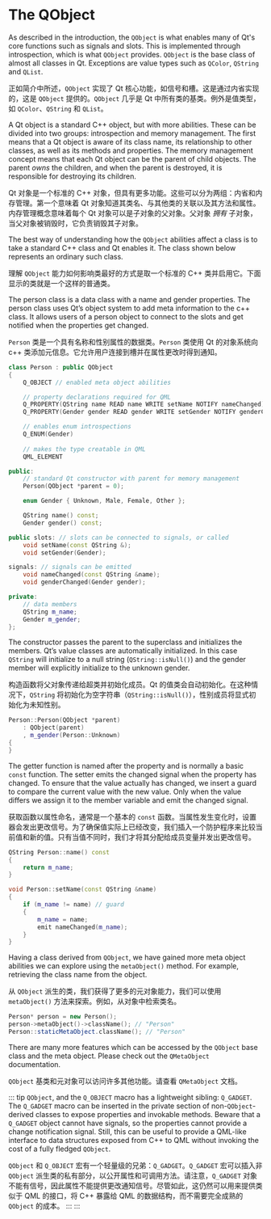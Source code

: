 # The QObject

As described in the introduction, the `QObject` is what enables many of Qt's core functions such as signals and slots. This is implemented through introspection, which is what `QObject` provides. `QObject` is the base class of almost all classes in Qt. Exceptions are value types such as `QColor`, `QString` and `QList`.

正如简介中所述，`QObject` 实现了 Qt 核心功能，如信号和槽。这是通过内省实现的，这是 `QObject` 提供的。`QObject` 几乎是 Qt 中所有类的基类。例外是值类型，如 `QColor`、`QString` 和 `QList`。

A Qt object is a standard C++ object, but with more abilities. These can be divided into two groups: introspection and memory management. The first means that a Qt object is aware of its class name, its relationship to other classes, as well as its methods and properties. The memory management concept means that each Qt object can be the parent of child objects. The parent *owns* the children, and when the parent is destroyed, it is responsible for destroying its children.

Qt 对象是一个标准的 C++ 对象，但具有更多功能。这些可以分为两组：内省和内存管理。第一个意味着 Qt 对象知道其类名、与其他类的关联以及其方法和属性。内存管理概念意味着每个 Qt 对象可以是子对象的父对象。父对象 *拥有* 子对象，当父对象被销毁时，它负责销毁其子对象。


The best way of understanding how the `QObject` abilities affect a class is to take a standard C++ class and Qt enables it. The class shown below represents an ordinary such class.

理解 `QObject` 能力如何影响类最好的方式是取一个标准的 C++ 类并启用它。下面显示的类就是一个这样的普通类。


The person class is a data class with a name and gender properties. The person class uses Qt’s object system to add meta information to the c++ class. It allows users of a person object to connect to the slots and get notified when the properties get changed.

`Person` 类是一个具有名称和性别属性的数据类。`Person` 类使用 Qt 的对象系统向 c++ 类添加元信息。它允许用户连接到槽并在属性更改时得到通知。

```cpp
class Person : public QObject
{
    Q_OBJECT // enabled meta object abilities

    // property declarations required for QML
    Q_PROPERTY(QString name READ name WRITE setName NOTIFY nameChanged)
    Q_PROPERTY(Gender gender READ gender WRITE setGender NOTIFY genderChanged)

    // enables enum introspections
    Q_ENUM(Gender)
    
    // makes the type creatable in QML
    QML_ELEMENT

public:
    // standard Qt constructor with parent for memory management
    Person(QObject *parent = 0);

    enum Gender { Unknown, Male, Female, Other };

    QString name() const;
    Gender gender() const;

public slots: // slots can be connected to signals, or called
    void setName(const QString &);
    void setGender(Gender);

signals: // signals can be emitted
    void nameChanged(const QString &name);
    void genderChanged(Gender gender);

private:
    // data members
    QString m_name;
    Gender m_gender;
};
```

The constructor passes the parent to the superclass and initializes the members. Qt’s value classes are automatically initialized. In this case `QString` will initialize to a null string (`QString::isNull()`) and the gender member will explicitly initialize to the unknown gender.

构造函数将父对象传递给超类并初始化成员。Qt 的值类会自动初始化。在这种情况下，`QString` 将初始化为空字符串（`QString::isNull()`），性别成员将显式初始化为未知性别。

```cpp
Person::Person(QObject *parent)
    : QObject(parent)
    , m_gender(Person::Unknown)
{
}
```

The getter function is named after the property and is normally a basic `const` function. The setter emits the changed signal when the property has changed. To ensure that the value actually has changed, we insert a guard to compare the current value with the new value. Only when the value differs we assign it to the member variable and emit the changed signal.

获取函数以属性命名，通常是一个基本的 `const` 函数。当属性发生变化时，设置器会发出更改信号。为了确保值实际上已经改变，我们插入一个防护程序来比较当前值和新的值。只有当值不同时，我们才将其分配给成员变量并发出更改信号。

```cpp
QString Person::name() const
{
    return m_name;
}

void Person::setName(const QString &name)
{
    if (m_name != name) // guard
    {
        m_name = name;
        emit nameChanged(m_name);
    }
}
```

Having a class derived from `QObject`, we have gained more meta object abilities we can explore using the `metaObject()` method. For example, retrieving the class name from the object.

从 `QObject` 派生的类，我们获得了更多的元对象能力，我们可以使用 `metaObject()` 方法来探索。例如，从对象中检索类名。



```cpp
Person* person = new Person();
person->metaObject()->className(); // "Person"
Person::staticMetaObject.className(); // "Person"
```

There are many more features which can be accessed by the `QObject` base class and the meta object. Please check out the `QMetaObject` documentation.

`QObject` 基类和元对象可以访问许多其他功能。请查看 `QMetaObject` 文档。

::: tip
`QObject`, and the `Q_OBJECT` macro has a lightweight sibling: `Q_GADGET`. The `Q_GADGET` macro can be inserted in the private section of non-`QObject`-derived classes to expose properties and invokable methods. Beware that a `Q_GADGET` object cannot have signals, so the properties cannot provide a change notification signal. Still, this can be useful to provide a QML-like interface to data structures exposed from C++ to QML without invoking the cost of a fully fledged `QObject`.

`QObject` 和 `Q_OBJECT` 宏有一个轻量级的兄弟：`Q_GADGET`。`Q_GADGET` 宏可以插入非 `QObject` 派生类的私有部分，以公开属性和可调用方法。请注意，`Q_GADGET` 对象不能有信号，因此属性不能提供更改通知信号。尽管如此，这仍然可以用来提供类似于 QML 的接口，将 C++ 暴露给 QML 的数据结构，而不需要完全成熟的 `QObject` 的成本。
:::
:::

